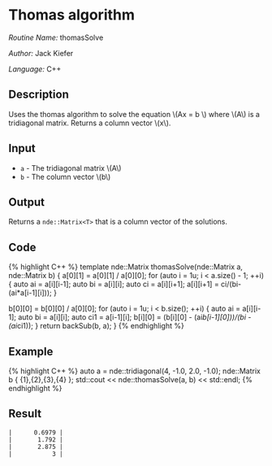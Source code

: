 # Thomas algorithm

*Routine Name:* thomasSolve

*Author:* Jack Kiefer

*Language:* C++

## Description

Uses the thomas algorithm to solve the equation \\(Ax = b \\) where \\(A\\) is a tridiagonal matrix. Returns a column vector \\(x\\).


## Input

* ``a`` - The tridiagonal matrix \\(A\\)
* ``b`` - The column vector \\(b\\)

## Output 

Returns a ``nde::Matrix<T>`` that is a column vector of the solutions. 

## Code

{% highlight C++ %}
template <typename T>
nde::Matrix<T> thomasSolve(nde::Matrix<T> a, nde::Matrix<T> b)
{
  a[0][1] = a[0][1] / a[0][0];
  for (auto i = 1u; i < a.size() - 1; ++i)
  {
    auto ai = a[i][i-1];
    auto bi = a[i][i];
    auto ci = a[i][i+1];
    a[i][i+1] = ci/(bi-(ai*a[i-1][i]));
  }

  b[0][0] = b[0][0] / a[0][0];
  for (auto i = 1u; i < b.size(); ++i)
  {
    auto ai = a[i][i-1];
    auto bi = a[i][i];
    auto ci1 = a[i-1][i];
    b[i][0] = (b[i][0] - (ai*b[i-1][0]))/(bi - (ai*ci1));
  }
  return backSub(b, a); 
}
{% endhighlight %}

## Example

{% highlight C++ %}
auto a = nde::tridiagonal(4, -1.0, 2.0, -1.0);
nde::Matrix<double> b { {1},{2},{3},{4} };
std::cout << nde::thomasSolve(a, b) << std::endl;
{% endhighlight %}

## Result
```
|      0.6979 |
|       1.792 |
|       2.875 |
|           3 |
```
